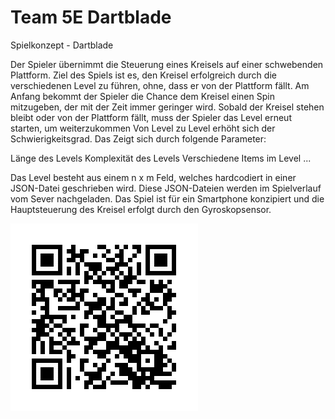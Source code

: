 # Team 5E Dartblade
Spielkonzept - Dartblade

Der Spieler übernimmt die Steuerung eines Kreisels auf einer schwebenden Plattform. Ziel des Spiels ist es, den Kreisel erfolgreich durch die verschiedenen Level zu führen, ohne, dass er von der Plattform fällt. Am Anfang bekommt der Spieler die Chance dem Kreisel einen Spin mitzugeben, der mit der Zeit immer geringer wird. Sobald der Kreisel stehen bleibt oder von der Plattform fällt, muss der Spieler das Level erneut starten, um weiterzukommen
Von Level zu Level erhöht sich der Schwierigkeitsgrad. Das Zeigt sich durch folgende Parameter:

Länge des Levels
Komplexität des Levels
Verschiedene Items im Level
...

Das Level besteht aus einem n x m Feld, welches hardcodiert in einer JSON-Datei geschrieben wird. Diese JSON-Dateien werden im Spielverlauf vom Sever nachgeladen.
Das Spiel ist für ein Smartphone konzipiert und die Hauptsteuerung des Kreisel erfolgt durch den Gyroskopsensor.

![Link zum Spiel](qr.png)
